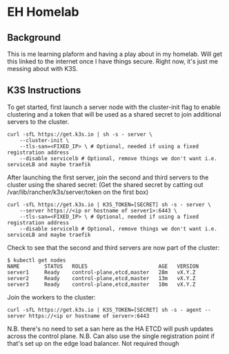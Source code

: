 # EH Homelab

## Background
This is me learning plaform and having a play about in my homelab. Will get this linked to the internet once I have things secure. Right now, it's just me messing about with K3S.

## K3S Instructions

To get started, first launch a server node with the cluster-init flag to enable clustering and a token that will be used as a shared secret to join additional servers to the cluster.

```
curl -sfL https://get.k3s.io | sh -s - server \
    --cluster-init \
    --tls-san=<FIXED_IP> \ # Optional, needed if using a fixed registration address
    --disable servicelb # Optional, remove things we don't want i.e. serviceLB and maybe traefik
```

After launching the first server, join the second and third servers to the cluster using the shared secret:
(Get the shared secret by catting out /var/lib/rancher/k3s/server/token on the first box)

```
curl -sfL https://get.k3s.io | K3S_TOKEN=[SECRET] sh -s - server \
    --server https://<ip or hostname of server1>:6443 \
    --tls-san=<FIXED_IP> \ # Optional, needed if using a fixed registration address
    --disable servicelb # Optional, remove things we don't want i.e. serviceLB and maybe traefik
```

Check to see that the second and third servers are now part of the cluster:

```
$ kubectl get nodes
NAME        STATUS   ROLES                       AGE   VERSION
server1     Ready    control-plane,etcd,master   28m   vX.Y.Z
server2     Ready    control-plane,etcd,master   13m   vX.Y.Z
server3     Ready    control-plane,etcd,master   10m   vX.Y.Z
```

Join the workers to the cluster:

```
curl -sfL https://get.k3s.io | K3S_TOKEN=[SECRET] sh -s - agent --server https://<ip or hostname of server>:6443
```

N.B. there's no need to set a san here as the HA ETCD will push updates across the control plane.
N.B. Can also use the single registration point if that's set up on the edge load balancer. Not required though